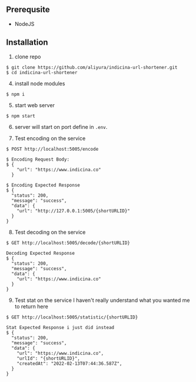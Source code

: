 ## Prerequsite

- NodeJS

## Installation

1. clone repo
```
$ git clone https://github.com/aliyura/indicina-url-shortener.git
$ cd indicina-url-shortener
```
4. install node modules
```
$ npm i
```
5. start web server
```
$ npm start
```

6. server will start on port define in `.env`.


7. Test encoding on the  service


```
$ POST http://localhost:5005/encode

$ Encoding Request Body:
$ {
    "url": "https://www.indicina.co"
  }

$ Encoding Expected Response
$ {
  "status": 200,
  "message": "success",
  "data": {
    "url": "http://127.0.0.1:5005/{shortURLID}"
  }
}

```

8. Test decoding on the  service


```
$ GET http://localhost:5005/decode/{shortURLID}

Decoding Expected Response
$ {
  "status": 200,
  "message": "success",
  "data": {
    "url": "https://www.indicina.co"
  }
}

```

9. Test stat on the  service
   I haven't really understand what you wanted me to return here


```
$ GET http://localhost:5005/statistic/{shortURLID}

Stat Expected Response i just did instead
$ {
  "status": 200,
  "message": "success",
  "data": {
    "url": "https://www.indicina.co",
    "urlId": "{shortURLID}",
    "createdAt": "2022-02-13T07:44:36.587Z",
  }
}

```